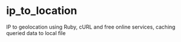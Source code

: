 # ip_to_location
IP to geolocation using Ruby, cURL and free online services, caching queried data to local file
